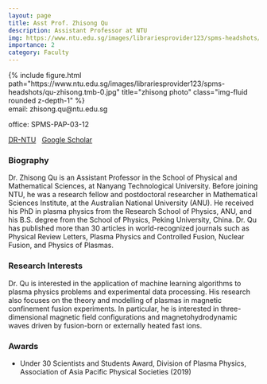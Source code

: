 ```yaml
---
layout: page
title: Asst Prof. Zhisong Qu
description: Assistant Professor at NTU
img: https://www.ntu.edu.sg/images/librariesprovider123/spms-headshots/qu-zhisong.tmb-0.jpg
importance: 2
category: Faculty
---
```


<div class="row">
    <div class="col-sm mt-3 mt-md-0">
        {% include figure.html path="https://www.ntu.edu.sg/images/librariesprovider123/spms-headshots/qu-zhisong.tmb-0.jpg" title="zhisong photo" class="img-fluid rounded z-depth-1" %}
    </div>
</div>
email: zhisong.qu@ntu.edu.sg

office: SPMS-PAP-03-12

[DR-NTU](https://dr.ntu.edu.sg/cris/rp/rp02120)
&nbsp;
[Google Scholar](https://scholar.google.com/citations?user=CIc02nsAAAAJ)

### Biography
Dr. Zhisong Qu is an Assistant Professor in the School of Physical and Mathematical Sciences, at Nanyang Technological University. Before joining NTU, he was a research fellow and postdoctoral researcher in Mathematical Sciences Institute, at the Australian National University (ANU). He received his PhD in plasma physics from the Research School of Physics, ANU, and his B.S. degree from the School of Physics, Peking University, China. Dr. Qu has published more than 30 articles in world-recognized journals such as Physical Review Letters, Plasma Physics and Controlled Fusion, Nuclear Fusion, and Physics of Plasmas.

### Research Interests
Dr. Qu is interested in the application of machine learning algorithms to plasma physics problems and experimental data processing. His research also focuses on the theory and modelling of plasmas in magnetic confinement fusion experiments. In particular, he is interested in three-dimensional magnetic field configurations and magnetohydrodynamic waves driven by fusion-born or externally heated fast ions.

### Awards
- Under 30 Scientists and Students Award, Division of Plasma Physics, Association of Asia Pacific Physical Societies (2019)